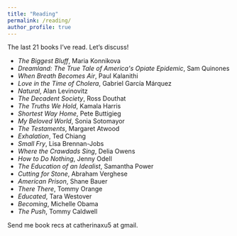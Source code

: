 ```yaml
---
title: "Reading"
permalink: /reading/
author_profile: true
---
```

The last 21 books I’ve read. Let’s discuss! 

* _The Biggest Bluff_, Maria Konnikova
* _Dreamland: The True Tale of America's Opiate Epidemic_, Sam Quinones
* _When Breath Becomes Air_, Paul Kalanithi
* _Love in the Time of Cholera_, Gabriel García Márquez
* _Natural_, Alan Levinovitz
* _The Decadent Society_, Ross Douthat
* _The Truths We Hold_, Kamala Harris
* _Shortest Way Home_, Pete Buttigieg
* _My Beloved World_, Sonia Sotomayor  
* _The Testaments_, Margaret Atwood
* _Exhalation_, Ted Chiang
* _Small Fry_, Lisa Brennan-Jobs
* _Where the Crawdads Sing_, Delia Owens
* _How to Do Nothing_, Jenny Odell
* _The Education of an Idealist_, Samantha Power
* _Cutting for Stone_, Abraham Verghese
* _American Prison_, Shane Bauer
* _There There_, Tommy Orange
* _Educated_, Tara Westover
* _Becoming_, Michelle Obama
* _The Push_, Tommy Caldwell

Send me book recs at catherinaxu5 at gmail. 
